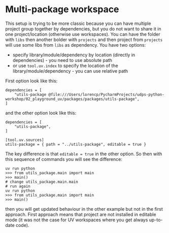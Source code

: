 # Multi-package workspace

This setup is trying to be more classic because you can have multiple project group together by dependencies, but you do not want to share it in one project/location (otherwise use workspaces). You can have the folder with `libs` then another bolder with `projects` and then project from `projects` will use some libs from `libs` as dependency. You have two options:

* specify library/module/dependency by location (directly in dependencies) - you need to use absolute path
* or use `tool.uv.index` to specify the location of the library/module/dependency - you can use relative path

First option look like this:

```text
dependencies = [
    "utils-package @file:///Users/lorencp/PycharmProjects/udps-python-workshop/02_playground_uv/packages/packages/utils-package",
]
```

and the other option look like this:

```text
dependencies = [
    "utils-package",
]

[tool.uv.sources]
utils-package = { path = "../utils-package", editable = true }
```

The key difference is that `editable = true` in the other option. So then with this sequence of commands you will see the difference:

```shell
uv run python
>>> from utils_package.main import main
>>> main()
# change utils_package.main.main
# run again
uv run python
>>> from utils_package.main import main
>>> main()
```

then you will get updated behaviour in the other example but not in the first approach. First approach means that project are not installed in editable mode (it was not the case for UV workspaces where you get always up-to-date code).